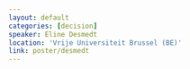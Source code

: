 ```yaml
---
layout: default
categories: [decision]
speaker: Eline Desmedt
location: 'Vrije Universiteit Brussel (BE)'
link: poster/desmedt
---
```

